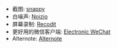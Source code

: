 - 截图: [snappy](http://snappy-app.com/download)
- 白噪声: [Noizio](https://itunes.apple.com/us/app/noizio/id928871589?mt=12)
- 屏幕录制: [Recodit](http://recordit.co/)
- 更好用的微信客户端: [Electronic WeChat](http://gold.xitu.io/entry/56d5bea3efa63100558254ad)
- Alternote: [Alternote](http://sspai.com/29012)